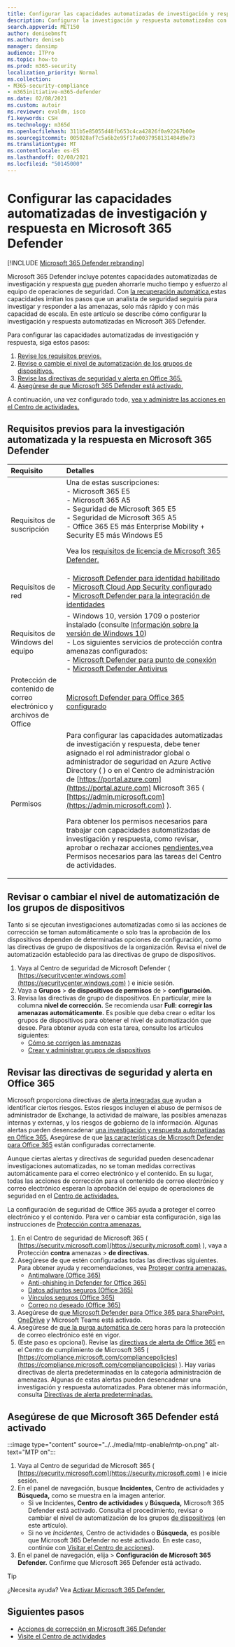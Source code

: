 ```yaml
---
title: Configurar las capacidades automatizadas de investigación y respuesta en Microsoft 365 Defender
description: Configurar la investigación y respuesta automatizadas con recuperación automática en Microsoft 365 Defender
search.appverid: MET150
author: denisebmsft
ms.author: deniseb
manager: dansimp
audience: ITPro
ms.topic: how-to
ms.prod: m365-security
localization_priority: Normal
ms.collection:
- M365-security-compliance
- m365initiative-m365-defender
ms.date: 02/08/2021
ms.custom: autoir
ms.reviewer: evaldm, isco
f1.keywords: CSH
ms.technology: m365d
ms.openlocfilehash: 311b5e85055d48fb653c4ca42826f0a92267b00e
ms.sourcegitcommit: 005028af7c5a6b2e95f17a0037958131484d9e73
ms.translationtype: MT
ms.contentlocale: es-ES
ms.lasthandoff: 02/08/2021
ms.locfileid: "50145000"
---
```

# <a name="configure-automated-investigation-and-response-capabilities-in-microsoft-365-defender"></a>Configurar las capacidades automatizadas de investigación y respuesta en Microsoft 365 Defender

[!INCLUDE [Microsoft 365 Defender rebranding](../includes/microsoft-defender.md)]

Microsoft 365 Defender incluye potentes capacidades automatizadas de investigación y respuesta [que](mtp-autoir.md) pueden ahorrarle mucho tiempo y esfuerzo al equipo de operaciones de seguridad. Con [la recuperación automática,](mtp-autoir.md#how-automated-investigation-and-self-healing-works)estas capacidades imitan los pasos que un analista de seguridad seguiría para investigar y responder a las amenazas, solo más rápido y con más capacidad de escala. En este artículo se describe cómo configurar la investigación y respuesta automatizadas en Microsoft 365 Defender.

Para configurar las capacidades automatizadas de investigación y respuesta, siga estos pasos:

1. [Revise los requisitos previos.](#prerequisites-for-automated-investigation-and-response-in-microsoft-365-defender)
2. [Revise o cambie el nivel de automatización de los grupos de dispositivos.](#review-or-change-the-automation-level-for-device-groups)
3. [Revise las directivas de seguridad y alerta en Office 365.](#review-your-security-and-alert-policies-in-office-365)
4. [Asegúrese de que Microsoft 365 Defender está activado.](#make-sure-microsoft-365-defender-is-turned-on)

A continuación, una vez configurado todo, [vea y administre las acciones en el Centro de actividades.](mtp-autoir-actions.md)

## <a name="prerequisites-for-automated-investigation-and-response-in-microsoft-365-defender"></a>Requisitos previos para la investigación automatizada y la respuesta en Microsoft 365 Defender

|Requisito |Detalles |
|:----|:----|
|Requisitos de suscripción |Una de estas suscripciones: <br/>- Microsoft 365 E5<br/>- Microsoft 365 A5<br/>- Seguridad de Microsoft 365 E5<br/>- Seguridad de Microsoft 365 A5<br/>- Office 365 E5 más Enterprise Mobility + Security E5 más Windows E5<p> Vea los [requisitos de licencia de Microsoft 365 Defender.](https://docs.microsoft.com/microsoft-365/security/mtp/prerequisites?#licensing-requirements)|
|Requisitos de red |- [Microsoft Defender para identidad habilitado](https://docs.microsoft.com/azure-advanced-threat-protection/what-is-atp)<br/>- [Microsoft Cloud App Security configurado](https://docs.microsoft.com/cloud-app-security/what-is-cloud-app-security)<br/>- [Microsoft Defender para la integración de identidades](https://docs.microsoft.com/cloud-app-security/mdi-integration) |
|Requisitos de Windows del equipo |- Windows 10, versión 1709 o posterior instalado (consulte [Información sobre la versión de Windows 10](https://docs.microsoft.com/windows/release-information/)) <br/>- Los siguientes servicios de protección contra amenazas configurados:<br/>- [Microsoft Defender para punto de conexión](https://docs.microsoft.com/windows/security/threat-protection/microsoft-defender-atp/configure-endpoints)<br/>- [Microsoft Defender Antivirus](https://docs.microsoft.com/windows/security/threat-protection/windows-defender-antivirus/configure-windows-defender-antivirus-features) |
|Protección de contenido de correo electrónico y archivos de Office |[Microsoft Defender para Office 365 configurado](https://docs.microsoft.com/microsoft-365/security/office-365-security/office-365-atp#configure-atp-policies) |
|Permisos | Para configurar las capacidades automatizadas de investigación y respuesta, debe tener asignado el rol administrador global o administrador de seguridad en Azure Active Directory ( ) o en el Centro de administración de [https://portal.azure.com](https://portal.azure.com) Microsoft 365 ( [https://admin.microsoft.com](https://admin.microsoft.com) ).<p>Para obtener los permisos necesarios para trabajar con capacidades automatizadas de investigación y respuesta, como revisar, aprobar o rechazar acciones [pendientes,](mtp-action-center.md#required-permissions-for-action-center-tasks)vea Permisos necesarios para las tareas del Centro de actividades. |

## <a name="review-or-change-the-automation-level-for-device-groups"></a>Revisar o cambiar el nivel de automatización de los grupos de dispositivos

Tanto si se ejecutan investigaciones automatizadas como si las acciones de corrección se toman automáticamente o solo tras la aprobación de los dispositivos dependen de determinadas opciones de configuración, como las directivas de grupo de dispositivos de la organización. Revisa el nivel de automatización establecido para las directivas de grupo de dispositivos.

1. Vaya al Centro de seguridad de Microsoft Defender ( [https://securitycenter.windows.com](https://securitycenter.windows.com) ) e inicie sesión.
2. Vaya a **Grupos**  >  **de dispositivos de permisos** de  >  **configuración.**
3. Revisa las directivas de grupo de dispositivos. En particular, mire la columna **nivel de corrección.** Se recomienda usar **Full: corregir las amenazas automáticamente.**  Es posible que deba crear o editar los grupos de dispositivos para obtener el nivel de automatización que desee. Para obtener ayuda con esta tarea, consulte los artículos siguientes:
   - [Cómo se corrigen las amenazas](https://docs.microsoft.com/windows/security/threat-protection/microsoft-defender-atp/automated-investigations#how-threats-are-remediated)
   - [Crear y administrar grupos de dispositivos](https://docs.microsoft.com/windows/security/threat-protection/microsoft-defender-atp/machine-groups)

## <a name="review-your-security-and-alert-policies-in-office-365"></a>Revisar las directivas de seguridad y alerta en Office 365

Microsoft proporciona directivas de [alerta integradas que](https://docs.microsoft.com/microsoft-365/compliance/alert-policies) ayudan a identificar ciertos riesgos. Estos riesgos incluyen el abuso de permisos de administrador de Exchange, la actividad de malware, las posibles amenazas internas y externas, y los riesgos de gobierno de la información. Algunas alertas pueden desencadenar [una investigación y respuesta automatizadas en Office 365.](https://docs.microsoft.com/microsoft-365/security/office-365-security/office-365-air) Asegúrese de que [las características de Microsoft Defender para Office 365](https://docs.microsoft.com/microsoft-365/security/office-365-security/office-365-atp) están configuradas correctamente.

Aunque ciertas alertas y directivas de seguridad pueden desencadenar investigaciones automatizadas, no se toman medidas correctivas automáticamente para el correo electrónico y el contenido. En su lugar, todas las acciones de corrección para el contenido de correo electrónico y correo electrónico esperan la aprobación del equipo de operaciones de seguridad en el [Centro de actividades.](mtp-action-center.md)

La configuración de seguridad de Office 365 ayuda a proteger el correo electrónico y el contenido. Para ver o cambiar esta configuración, siga las instrucciones de [Protección contra amenazas.](https://docs.microsoft.com/microsoft-365/security/office-365-security/protect-against-threats)

1. En el Centro de seguridad de Microsoft 365 ( [https://security.microsoft.com](https://security.microsoft.com) ), vaya a Protección **contra** amenazas  >  **de directivas.**
2. Asegúrese de que estén configuradas todas las directivas siguientes. Para obtener ayuda y recomendaciones, vea [Proteger contra amenazas.](https://docs.microsoft.com/microsoft-365/security/office-365-security/protect-against-threats)
   - [Antimalware (Office 365)](https://docs.microsoft.com/microsoft-365/security/office-365-security/protect-against-threats#part-1---anti-malware-protection)
   - [Anti-phishing in Defender for Office 365)](https://docs.microsoft.com/microsoft-365/security/office-365-security/protect-against-threats#part-2---anti-phishing-protection)
   - [Datos adjuntos seguros (Office 365)](https://docs.microsoft.com/microsoft-365/security/office-365-security/protect-against-threats#atp-safe-attachments-policies)
   - [Vínculos seguros (Office 365)](https://docs.microsoft.com/microsoft-365/security/office-365-security/protect-against-threats#atp-safe-links-policies)
   - [Correo no deseado (Office 365)](https://docs.microsoft.com/microsoft-365/security/office-365-security/protect-against-threats#part-3---anti-spam-protection)
3. Asegúrese de [que Microsoft Defender para Office 365 para SharePoint, OneDrive](https://docs.microsoft.com/microsoft-365/security/office-365-security/protect-against-threats#part-5---turn-on-atp-for-sharepoint-onedrive-and-microsoft-teams-workloads) y Microsoft Teams está activado.
4. Asegúrese de [que la purga automática de cero](https://docs.microsoft.com/microsoft-365/security/office-365-security/protect-against-threats#zero-hour-auto-purge-for-email-in-eop) horas para la protección de correo electrónico esté en vigor.
5. (Este paso es opcional). Revise las [directivas de alerta de Office 365](https://docs.microsoft.com/microsoft-365/compliance/alert-policies) en el Centro de cumplimiento de Microsoft 365 ( [https://compliance.microsoft.com/compliancepolicies](https://compliance.microsoft.com/compliancepolicies) ). Hay varias directivas de alerta predeterminadas en la categoría administración de amenazas. Algunas de estas alertas pueden desencadenar una investigación y respuesta automatizadas. Para obtener más información, consulta [Directivas de alerta predeterminadas.](https://docs.microsoft.com/microsoft-365/compliance/alert-policies?#default-alert-policies)

## <a name="make-sure-microsoft-365-defender-is-turned-on"></a>Asegúrese de que Microsoft 365 Defender está activado

:::image type="content" source="../../media/mtp-enable/mtp-on.png" alt-text="MTP on":::

1. Vaya al Centro de seguridad de Microsoft 365 ( [https://security.microsoft.com](https://security.microsoft.com) ) e inicie sesión.
2. En el panel de navegación, busque **Incidentes,** Centro de actividades y **Búsqueda,** como se muestra en la imagen anterior.
   - Si ve Incidentes, **Centro** **de actividades** y **Búsqueda,** Microsoft 365 Defender está activado. Consulta el procedimiento, revisar o cambiar el nivel de automatización de los grupos [de dispositivos](#review-or-change-the-automation-level-for-device-groups) (en este artículo).
   - Si no ve  *Incidentes,* Centro de actividades o **Búsqueda,** es posible que Microsoft 365 Defender no esté activado.  En este caso, continúe con [Visitar el Centro de acciones](mtp-action-center.md)).
3. En el panel de navegación, elija  >  **Configuración de Microsoft 365 Defender.** Confirme que Microsoft 365 Defender está activado. 

> [!TIP]
> ¿Necesita ayuda? Vea [Activar Microsoft 365 Defender.](https://docs.microsoft.com/microsoft-365/security/mtp/mtp-enable)

## <a name="next-steps"></a>Siguientes pasos

- [Acciones de corrección en Microsoft 365 Defender](mtp-remediation-actions.md)
- [Visite el Centro de actividades](mtp-action-center.md)
